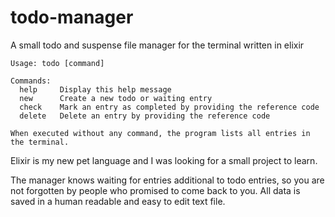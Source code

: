 # todo-manager
A small todo and suspense file manager for the terminal written in elixir

~~~
Usage: todo [command]

Commands:
  help     Display this help message
  new      Create a new todo or waiting entry
  check    Mark an entry as completed by providing the reference code
  delete   Delete an entry by providing the reference code

When executed without any command, the program lists all entries in the terminal.
~~~

Elixir is my new pet language and I was looking for a small project to learn.

The manager knows waiting for entries additional to todo entries, so you are not forgotten by people who promised to come back to you. All data is saved in a human readable and easy to edit text file.
